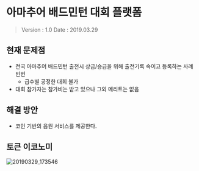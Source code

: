 # 아마추어 배드민턴 대회 플랫폼

> Version : 1.0
> Date : 2019.03.29

## 현재 문제점
- 전국 아마추어 배드민턴 출전시 상금/승급을 위해 출전기록 속이고 등록하는 사례 빈번
  - 급수별 공정한 대회 불가
- 대회 참가자는 참가비는 받고 있으나 그외 메리트는 없음


## 해결 방안
- 코인 기반의 음원 서비스를 제공한다.


## 토큰 이코노미
![20190329_173546](https://user-images.githubusercontent.com/49058323/55219821-3bbf6500-5249-11e9-89fc-8fe0c06528af.jpg)
